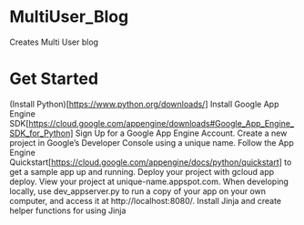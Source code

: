 # MultiUser_Blog
Creates Multi User blog
# Get Started
(Install Python)[https://www.python.org/downloads/]
Install Google App Engine SDK[https://cloud.google.com/appengine/downloads#Google_App_Engine_SDK_for_Python]
Sign Up for a Google App Engine Account.
Create a new project in Google’s Developer Console using a unique name.
Follow the App Engine Quickstart[https://cloud.google.com/appengine/docs/python/quickstart] to get a sample app up and running.
Deploy your project with gcloud app deploy.
View your project at unique-name.appspot.com.
When developing locally, use dev_appserver.py to run a copy of your app on your own computer, and access it at http://localhost:8080/.
Install Jinja and create helper functions for using Jinja

